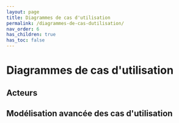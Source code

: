 ```yaml
---
layout: page
title: Diagrammes de cas d'utilisation
permalink: /diagrammes-de-cas-dutilisation/
nav_order: 6
has_children: true
has_toc: false
---
```



# Diagrammes de cas d'utilisation


## Acteurs

## Modélisation avancée des cas d'utilisation